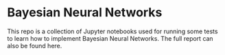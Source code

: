 # Bayesian Neural Networks

This repo is a collection of Jupyter notebooks used for running some tests to learn how to implement Bayesian Neural Networks. The full report can also be found here.
